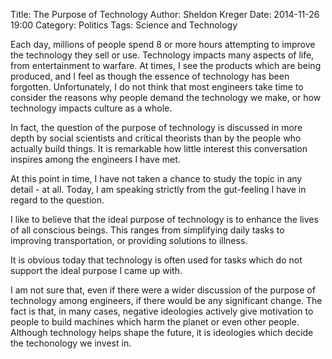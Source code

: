 Title: The Purpose of Technology
Author: Sheldon Kreger
Date: 2014-11-26 19:00
Category: Politics
Tags: Science and Technology

Each day, millions of people spend 8 or more hours attempting to improve the technology they sell or use. Technology impacts many aspects of life, from entertainment to warfare. At times, I see the products which are being produced, and I feel as though the essence of technology has been forgotten. Unfortunately, I do not think that most engineers take time to consider the reasons why people demand the technology we make, or how technology impacts culture as a whole.

In fact, the question of the purpose of technology is discussed in more depth by social scientists and critical theorists than by the people who actually build things. It is remarkable how little interest this conversation inspires among the engineers I have met.

At this point in time, I have not taken a chance to study the topic in any detail - at all. Today, I am speaking strictly from the gut-feeling I have in regard to the question.

I like to believe that the ideal purpose of technology is to enhance the lives of all conscious beings. This ranges from simplifying daily tasks to improving transportation, or providing solutions to illness.

It is obvious today that technology is often used for tasks which do not support the ideal purpose I came up with.

I am not sure that, even if there were a wider discussion of the purpose of technology among engineers, if there would be any significant change. The fact is that, in many cases, negative ideologies actively give motivation to people to build machines which harm the planet or even other people. Although technology helps shape the future, it is ideologies which decide the techonology we invest in.
